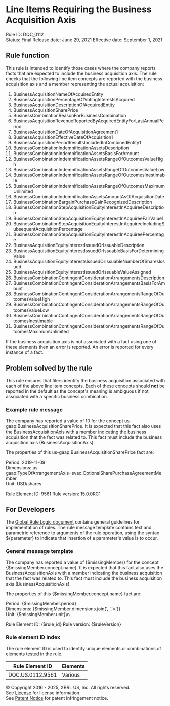 # Line Items Requiring the Business Acquisition Axis  
Rule ID: DQC_0112  
Status: Final
Release date: June 29, 2021
Effective date: September 1, 2021
  
## Rule function
This rule is intended to identify those cases where the company reports facts that are expected to include the business acquisition axis.  The rule checks that the following line item concepts are reported with the business acquisition axis and a member representing the actual acquisition:

1. BusinessAcquisitionNameOfAcquiredEntity
2. BusinessAcquisitionPercentageOfVotingInterestsAcquired
3. BusinessAcquisitionDescriptionOfAcquiredEntity
4. BusinessAcquisitionSharePrice
5. BusinessCombinationReasonForBusinessCombination
6. BusinessAcquisitionRevenueReportedByAcquiredEntityForLastAnnualPeriod
7. BusinessAcquisitionDateOfAcquisitionAgreement1
8. BusinessAcquisitionEffectiveDateOfAcquisition1
9. BusinessAcquisitionPeriodResultsIncludedInCombinedEntity1
10. BusinessCombinationIndemnificationAssetsDescription
11. BusinessCombinationIndemnificationAssetsBasisForAmount
12. BusinessCombinationIndemnificationAssetsRangeOfOutcomesValueHigh
13. BusinessCombinationIndemnificationAssetsRangeOfOutcomesValueLow
14. BusinessCombinationIndemnificationAssetsRangeOfOutcomesInestimable
15. BusinessCombinationIndemnificationAssetsRangeOfOutcomesMaximumUnlimited
16. BusinessCombinationIndemnificationAssetsAmountAsOfAcquisitionDate
17. BusinessCombinationBargainPurchaseGainRecognizedDescription
18. BusinessCombinationStepAcquisitionEquityInterestInAcquireeDescription
19. BusinessCombinationStepAcquisitionEquityInterestInAcquireeFairValue1
20. BusinessCombinationStepAcquisitionEquityInterestInAcquireeIncludingSubsequentAcquisitionPercentage
21. BusinessCombinationStepAcquisitionEquityInterestInAcquireePercentage
22. BusinessAcquisitionEquityInterestIssuedOrIssuableDescription
23. BusinessAcquisitionEquityInterestIssuedOrIssuableBasisForDeterminingValue
24. BusinessAcquisitionEquityInterestsIssuedOrIssuableNumberOfSharesIssued
25. BusinessAcquisitionEquityInterestIssuedOrIssuableValueAssigned
26. BusinessCombinationContingentConsiderationArrangementsDescription
27. BusinessCombinationContingentConsiderationArrangementsBasisForAmount
28. BusinessCombinationContingentConsiderationArrangementsRangeOfOutcomesValueHigh
29. BusinessCombinationContingentConsiderationArrangementsRangeOfOutcomesValueLow
30. BusinessCombinationContingentConsiderationArrangementsRangeOfOutcomesInestimable
31. BusinessCombinationContingentConsiderationArrangementsRangeOfOutcomesMaximumUnlimited

If the business acquisition axis is not associated with a fact using one of these elements then an error is reported. An error is reported for every instance of a fact.

## Problem solved by the rule
This rule ensures that filers identify the business acquisition associated with each of the above line item concepts. Each of these concepts should **not** be reported in the default as the concept's meaning is ambiguous if not associated with a specific business combination.

### Example rule message
The company has reported a value of  10 for the concept us-gaap:BusinessAcquisitionSharePrice. It is expected that this fact also uses the BusinessAcquisitionAxis with a member indicating the business acquisition that the fact was related to.  This fact must include the business acquisition axis (BusinessAcquisitionAxis).

The properties of this us-gaap:BusinessAcquisitionSharePrice fact are:

Period: 2019-11-09  
Dimensions: us-gaap:TypeOfArrangementAxis=svac:OptionalSharePurchaseAgreementMember  
Unit: USD/shares  

Rule Element ID: 9561
Rule version: 15.0.0RC1

## For Developers  
The [Global Rule Logic document](https://github.com/DataQualityCommittee/dqc_us_rules/blob/master/docs/GlobalRuleLogic.md) contains general guidelines for implementation of rules. The rule message template contains text and parametric reference to arguments of the rule operation, using the syntax ${parameter} to indicate that insertion of a parameter's value is to occur.  
  
### General message template  
The company has reported a value of  {$missingMember} for the concept {$missingMember.concept.name}. It is expected that this fact also uses the BusinessAcquisitionAxis with a member indicating the business acquisition that the fact was related to.  This fact must include the business acquisition axis (BusinessAcquisitionAxis).

The properties of this {$missingMember.concept.name} fact are:

Period: {$missingMember.period}  
Dimensions:  {$missingMember.dimensions.join(', ','=')}  
Unit: {$missingMember.unit}\n  

Rule Element ID: {$rule_id}
Rule version: {$ruleVersion}
  
### Rule element ID index  
The rule element ID is used to identify unique elements or combinations of elements tested in the rule.

|Rule Element ID|Elements|
|--- |--- |
|DQC.US.0112.9561|Various|
  
© Copyright 2016 - 2025, XBRL US, Inc. All rights reserved.   
See [License](https://xbrl.us/dqc-license) for license information.  
See [Patent Notice](https://xbrl.us/dqc-patent) for patent infringement notice.  